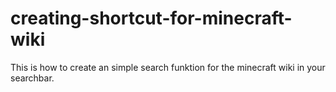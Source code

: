 # creating-shortcut-for-minecraft-wiki
This is how to create an simple search funktion for the minecraft wiki in your searchbar.
